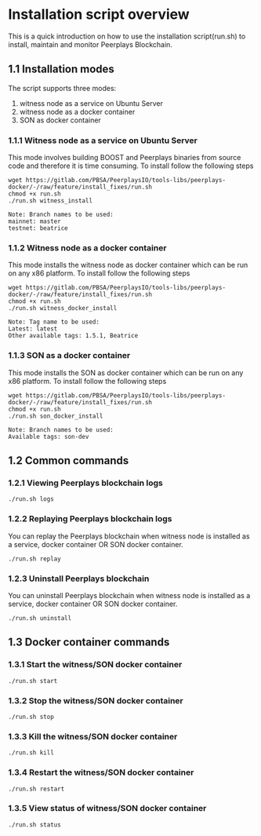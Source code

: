 # Installation script overview

This is a quick introduction on how to use the installation script\(run.sh\) to install, maintain and monitor Peerplays Blockchain.

## 1.1 Installation modes

The script supports three modes:

1. witness node as a service on Ubuntu Server
2. witness node as a docker container
3. SON as docker container

### 1.1.1 Witness node as a service on Ubuntu Server

This mode involves building BOOST and Peerplays binaries from source code and therefore it is time consuming. To install follow the following steps

```text
wget https://gitlab.com/PBSA/PeerplaysIO/tools-libs/peerplays-docker/-/raw/feature/install_fixes/run.sh
chmod +x run.sh
./run.sh witness_install

Note: Branch names to be used:
mainnet: master
testnet: beatrice
```

### 1.1.2 Witness node as a docker container

This mode installs the witness node as docker container which can be run on any x86 platform. To install follow the following steps

```text
wget https://gitlab.com/PBSA/PeerplaysIO/tools-libs/peerplays-docker/-/raw/feature/install_fixes/run.sh
chmod +x run.sh
./run.sh witness_docker_install

Note: Tag name to be used:
Latest: latest
Other available tags: 1.5.1, Beatrice
```

### 1.1.3 SON as a docker container

This mode installs the SON as docker container which can be run on any x86 platform. To install follow the following steps

```text
wget https://gitlab.com/PBSA/PeerplaysIO/tools-libs/peerplays-docker/-/raw/feature/install_fixes/run.sh
chmod +x run.sh
./run.sh son_docker_install

Note: Branch names to be used:
Available tags: son-dev
```

## 1.2 Common commands

### 1.2.1 Viewing Peerplays blockchain logs

```text
./run.sh logs
```

### 1.2.2 Replaying Peerplays blockchain logs

You can replay the Peerplays blockchain when witness node is installed as a service, docker container OR SON docker container.

```text
./run.sh replay
```

### 1.2.3 Uninstall Peerplays blockchain

You can uninstall Peerplays blockchain when witness node is installed as a service, docker container OR SON docker container.

```text
./run.sh uninstall
```

## 1.3 Docker container commands

### 1.3.1 Start the witness/SON docker container

```text
./run.sh start
```

### 1.3.2 Stop the witness/SON docker container

```text
./run.sh stop
```

### 1.3.3 Kill the witness/SON docker container

```text
./run.sh kill
```

### 1.3.4 Restart the witness/SON docker container

```text
./run.sh restart
```

### 1.3.5 View status of witness/SON docker container

```text
./run.sh status
```

